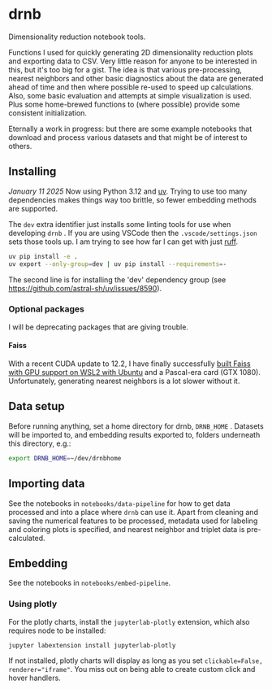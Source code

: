 # drnb

Dimensionality reduction notebook tools.

Functions I used for quickly generating 2D dimensionality reduction plots and exporting data to
CSV. Very little reason for anyone to be interested in this, but it's too big for a gist. The idea
is that various pre-processing, nearest neighbors and other basic diagnostics about the data are
generated ahead of time and then where possible re-used to speed up calculations. Also, some basic
evaluation and attempts at simple visualization is used. Plus some home-brewed functions to (where
possible) provide some consistent initialization.

Eternally a work in progress: but there are some example notebooks that download and process
various datasets and that might be of interest to others.

## Installing

*January 11 2025* Now using Python 3.12 and [uv](https://docs.astral.sh/uv/). Trying to use too
many dependencies makes things way too brittle, so fewer embedding methods are supported.

The `dev` extra identifier just installs some linting tools for use when developing `drnb` . If you
are using VSCode then the `.vscode/settings.json` sets those tools up. I am trying to see how far
I can get with just [ruff](https://docs.astral.sh/ruff/).

```bash
uv pip install -e .
uv export --only-group=dev | uv pip install --requirements=-
```

The second line is for installing the 'dev' dependency group (see
<https://github.com/astral-sh/uv/issues/8590>).

### Optional packages

I will be deprecating packages that are giving trouble.

#### Faiss

With a recent CUDA update to
12.2, I have finally successfully [built Faiss with GPU support on WSL2 with Ubuntu](https://gist.github.com/jlmelville/9b4f0d91ede13bff18d26759140709f9)
and a Pascal-era card (GTX 1080). Unfortunately, generating nearest neighbors is a lot slower
without it.

## Data setup

Before running anything, set a home directory for drnb, `DRNB_HOME` . Datasets will be imported to,
and embedding results exported to, folders underneath this directory, e.g.:

```bash
export DRNB_HOME=~/dev/drnbhome
```

## Importing data

See the notebooks in `notebooks/data-pipeline` for how to get data processed and into a place where
`drnb` can use it. Apart from cleaning and saving the numerical features to be processed, metadata
used for labeling and coloring plots is specified, and nearest neighbor and triplet data is
pre-calculated.

## Embedding

See the notebooks in `notebooks/embed-pipeline`.

### Using plotly

For the plotly charts, install the `jupyterlab-plotly` extension, which also requires node to
be installed:

```bash
jupyter labextension install jupyterlab-plotly
```

If not installed, plotly charts will display as long as you set
`clickable=False, renderer="iframe"`. You miss out on being able to create custom click and hover
handlers.
